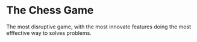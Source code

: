 # The Chess Game

The most disruptive game, with the most innovate features doing the most efffective way to solves problems.
